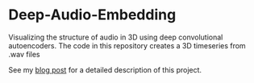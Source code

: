 # Deep-Audio-Embedding
Visualizing the structure of audio in 3D using deep convolutional autoencoders. The code in this repository creates a 3D timeseries from .wav files

See my [blog post](https://m-lin-dm.github.io/Deep_audio_embedding/) for a detailed description of this project.
